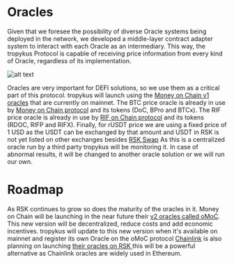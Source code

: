 # Oracles
Given that we foresee the possibility of diverse Oracle systems being deployed in the network, we developed a middle-layer contract adapter system to interact with each Oracle as an intermediary. This way, the tropykus Protocol is capable of receiving price information from every kind of Oracle, regardless of its implementation.

![alt text](../whitepaper/LaTeX/img/oracles.png "Oracle adapter layers diagram")

Oracles are very important for DEFI solutions, so we use them as a critical part of this protocol.
tropykus will launch using the [Money on Chain v1 oracles](https://github.com/money-on-chain/Amphiraos-Oracle) that are currently on mainnet. The BTC price oracle is already in use by [Money on Chain protocol](https://alpha.moneyonchain.com/) and its tokens (DoC, BPro and BTCx). The RIF price oracle is already in use by [RIF on Chain protocol](https://rif.moneyonchain.com/) and its tokens (RDOC, RIFP and RIFX). Finally, for rUSDT price we are using a fixed price of 1 USD as the USDT can be exchanged by that amount and USDT in RSK is not yet listed on other exchanges besides [RSK Swap](https://rskswap.com/)
As this is a centralized oracle run by a third party tropykus will be monitoring it. In case of abnormal results, it will be changed to another oracle solution or we will run our own.

# Roadmap
As RSK continues to grow so does the maturity of the oracles in it. Money on Chain will be launching in the near future their [v2 oracles called oMoC](https://developers.rsk.co/solutions/oraclemoneyonchain/). This new version will be decentralized, reduce costs and add economic incentives. tropykus will update to this new version when it's available on mainnet and register its own Oracle on the oMoC protocol
[Chainlink](https://chain.link/) is also planning on launching [their oracles on RSK ](https://www.rifos.org/blog/chainlink-integrated-as-part-of-the-rif-gateways-ecosystem-on-rsk) this will be a powerful alternative as Chainlink oracles are widely used in Ethereum.
